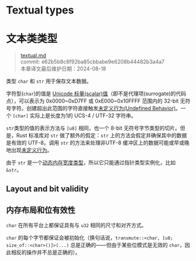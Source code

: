# Textual types
# 文本类类型

>[textual.md](https://github.com/rust-lang/reference/blob/master/src/types/textual.md)\
>commit: e62b5b8c8f92ba85cbbabe9e6208b44482b3a4a7 \
>本章译文最后维护日期：2024-08-18

类型 `char` 和 `str` 用于保存文本数据。

字符型(`char`)的值是 [Unicode 标量(scalar)值][Unicode scalar value]（即不是代理项(surrogate)的代码点），可以表示为 0x0000~0xD7FF 或 0xE000~0x10FFFF 范围内的 32-bit 无符号字符。创建超出此范围的字符直接触发[未定义行为(Undefined Behavior)][undefined behavior]。一个 `[char]` 实际上是长度为1的 UCS-4 / UTF-32 字符串。

`str`类型的值的表示方法与 `[u8]` 相同，也一个 8-bit 无符号字节类型的切片。但是，Rust 标准库对 `str` 做了额外的假定：`str` 上的方法会假定并确保其中的数据是有效的 UTF-8。调用 `str` 的方法来处理非UTF-8 缓冲区上的数据可能或早或晚地出现[未定义行为][undefined behavior]。

由于 `str` 是一个[动态内存宽度类型][dynamically sized type]，所以它只能通过指针类型实例化，比如 `&str`。

## Layout and bit validity
## 内存布局和位有效性

`char` 在所有平台上都保证具有与 `u32` 相同的尺寸和对齐方式。

`char` 的每个字节都保证会被初始化（换句话说，`transmute::<char, [u8; size_of::<char>()]>(...)` 总是正确的——但由于某些位模式是无效的 `char`，因此相反的操作并不总是正确的）。

[Unicode scalar value]: http://www.unicode.org/glossary/#unicode_scalar_value
[undefined behavior]: ../behavior-considered-undefined.md
[dynamically sized type]: ../dynamically-sized-types.md
